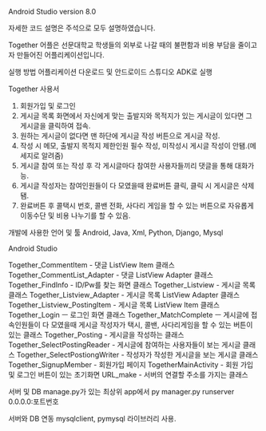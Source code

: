 Android Studio version 8.0

자세한 코드 설명은 주석으로 모두 설명하였습니다.

Together 어플은 선문대학교 학생들의 외부로 나갈 때의 불편함과 비용 부담을 줄이고자 만들어진 어플리케이션입니다.

실행 방법
어플리케이션 다운로드 및 안드로이드 스튜디오 ADK로 실행

Together 사용서
1. 회원가입 및 로그인
2. 게시글 목록 화면에서 자신에게 맞는 출발지와 목적지가 있는 게시글이 있다면 그 게시글을 클릭하여 접속.
3. 원하는 게시글이 없다면 맨 하단에 게시글 작성 버튼으로 게시글 작성.
4. 작성 시 메모, 출발지 목적지 제한인원 필수 작성, 미작성시 게시글 작성이 안됌.(메세지로 알려줌)
5. 게시글 참여 또는 작성 후 각 게시글마다 참여한 사용자들끼리 댓글을 통해 대화가능.
6. 게시글 작성자는 참여인원들이 다 모였을때 완료버튼 클릭, 클릭 시 게시글은 삭제됌.
7. 완료버튼 후 콜택시 번호, 콜밴 전화, 사다리 게임을 할 수 있는 버튼으로 자유롭게 이동수단 및 비용 나누기를 할 수 있음.

개발에 사용한 언어 및 툴
Android, Java, Xml, Python, Django, Mysql

Android Studio

Together_CommentItem - 댓글 ListView Item 클래스
Together_CommentList_Adapter - 댓글 ListView Adapter 클래스
Together_FindInfo - ID/Pw를 찾는 화면 클래스
Together_Listview - 게시글 목록 클래스
Together_Listview_Adapter - 게시글 목록 ListView Adapter 클래스
Together_Listview_PostingItem - 게시글 목록 ListView Item 클래스
Together_Login ㅡ 로그인 화면 클래스
Together_MatchComplete ㅡ 게시글에 접속인원들이 다 모였을때 게시글 작성자가 택시, 콜밴, 사다리게임을 할 수 있는 버튼이 있는 클래스
Together_Posting - 게시글을 작성하는 클래스
Together_SelectPostingReader - 게시글에 참여하는 사용자들이 보는 게시글 클래스
Together_SelectPostiongWriter - 작성자가 작성한 게시글을 보는 게시글 클래스
Together_SignupMember - 회원가입 페이지
TogetherMainActivity - 회원 가입 및 로그인 버튼이 있는 초기화면
URL_make - 서버의 연결할 주소를 가지는 클래스

서버 및 DB
manage.py가 있는 최상위 app에서 py manager.py runserver 0.0.0.0:포트번호

서버와 DB 연동
mysqlclient, pymysql 라이브러리 사용.
